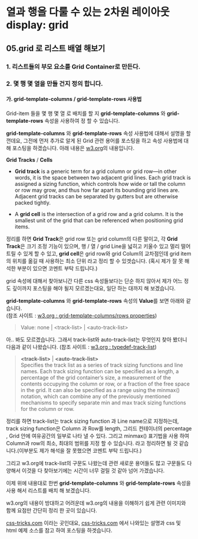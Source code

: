# 열과 행을 다룰 수 있는 2차원 레이아웃 display: grid
## 05.grid 로 리스트 배열 해보기
### 1. 리스트들의 부모 요소를 Grid Container로 만든다.
### 2. 몇 행 몇 열을 만들 건지 정의 합니다.

#### 가. grid-template-columns / grid-template-rows 사용법

Grid-item 들을 몇 행 몇 열 로 배치를 할 지 **grid-template-columns** 와 **grid-template-rows** 속성을 사용하여 정 할 수 있습니다.

**grid-template-columns** 와 **grid-template-rows** 속성 사용법에 대해서 설명을 할껀데요, 그전에 먼저 추가로 알게 된 Grid 관련 용어를 포스팅을 하고 속성 사용법에 대해 포스팅을 하겠습니다.
아래 내용은  [w3.org](https://www.w3.org/TR/css-grid-1/#grid-track-concept)의 내용입니다.

**Grid Tracks** / **Cells** 
* **Grid track** is a generic term for a grid column or grid row—in other words, it is the space between two adjacent grid lines. Each grid track is assigned a sizing function, which controls how wide or tall the column or row may grow, and thus how far apart its bounding grid lines are. Adjacent grid tracks can be separated by gutters but are otherwise packed tightly.  

* A **grid cell** is the intersection of a grid row and a grid column. It is the smallest unit of the grid that can be referenced when positioning grid items.

정리를 하면 **Grid Track**은 grid row 또는 grid column의 다른 말이고,  각 **Grid Track**은 크기 조정 기능이 있으며, 행 / 열 / grid Line을 넓히고 키울수 있고 멀리 떨어트릴 수 있게 할 수 있고, **grid cell**은 grid row와 grid Colum의 교차점인데 grid item의 위치를 옮길 때 사용하는 최소 단위 라고 정리 할 수 있겟습니다. (혹시 제가 잘 못 해석한 부분이 있으면 코멘트 부탁 드립니다.) 


grid 속성에 대해서 찾아보니간 다른 css 속성들보다는 단순 하지 않아서 제가 어느 정도 깊이까지 포스팅을 해야 될지 모르겠는대요, 일단 하는 대까지 해 보겠습니다.

**grid-template-columns** 와 **grid-template-rows** 속성의 **Value**를 보면 아래와 같습니다.  
(참조 사이트 :  [w3.org : grid-template-columns/rows properties](https://www.w3.org/TR/css-grid-1/#track-sizing))  

 >Value:	none | &lt;track-list&gt; | &lt;auto-track-list&gt;  
 
아.. 봐도 모르겠습니다. 그래서 track-list와 auto-track-list는 무엇인지 찾아 봤더니 다음과 같이 나왔습니다.
(참조 사이트 :  [w3.org : typedef-track-list](https://www.w3.org/TR/css-grid-1/#typedef-track-list))

> **&lt;track-list&gt;** | **&lt;auto-track-list&gt;**  
Specifies the track list as a series of track sizing functions and line names. Each track sizing function can be specified as a length, a percentage of the grid container’s size, a measurement of the contents occupying the column or row, or a fraction of the free space in the grid. It can also be specified as a range using the minmax() notation, which can combine any of the previously mentioned mechanisms to specify separate min and max track sizing functions for the column or row.

정리를 하면 track-list는 track sizing function 과 Line name으로 지정하는데, track sizing function은 Column 과 Row를 length, 그리드 컨테이너의 percentage , Grid 안에 여유공간의 일부로 나타 낼 수 있다. 그리고 
minmax() 표기법을 사용 하여 Column과 row의 최소, 최대의 범위를 지정 할 수 있습니다. 라고 정리하면 될 것 같습니다.(이부분도 제가 해석을 잘 못했으면 코멘트 부탁 드립니다.)  


그리고 w3.org에 track-list의 구문도 나왔는데  관련 새로운 용어들도 많고 구문들도 다양해서 이것을 다 찾아보기에는 시간이 너무 걸릴 것 같아 넘어 가겠습니다.  

 이제 위에 내용대로 한번 **grid-template-columns** 와 **grid-template-rows** 속성을 사용 해서 리스트를 배치 해 보겠습니다.

w3.org의 내용이 방대하고 어려운데 w3.org의 내용을 이해하기 쉽게 관련 이미지와 함께 요점만 간단히 정리 한 곳이 있습니다.

[css-tricks.com](https://css-tricks.com/snippets/css/complete-guide-grid/#grid-table-of-contents) 이라는 곳인대요,
[css-tricks.com](https://css-tricks.com/snippets/css/complete-guide-grid/#grid-table-of-contents) 에서 나와있는 설명과 css 및 html 예제 소스를 참고 하여 포스팅을 하겟습니다.








 




